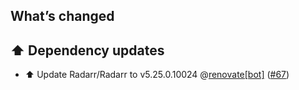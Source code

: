 ## What’s changed

## ⬆️ Dependency updates

- ⬆️ Update Radarr/Radarr to v5.25.0.10024 @[renovate[bot]](https://github.com/apps/renovate) ([#67](https://github.com/hassio-addons/addon-radarr/pull/67))
